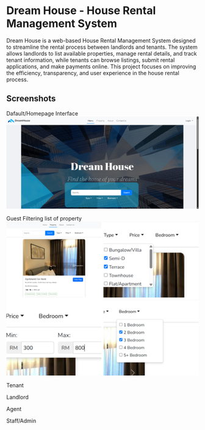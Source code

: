 # Dream House - House Rental Management System

Dream House is a web-based House Rental Management System designed to streamline the rental process between landlords and tenants. The system allows landlords to list available properties, manage rental details, and track tenant information, while tenants can browse listings, submit rental applications, and make payments online. This project focuses on improving the efficiency, transparency, and user experience in the house rental process.

## Screenshots
Dafault/Homepage Interface
![Image Alt](https://github.com/aiymnn/House-Rental-Management-System-DreamHouse/blob/c1703ff3ce9ccbac66a62c97d4ef1120d06810c6/screenshorts/main.png)

Guest
Filtering list of property
![Image Alt](https://github.com/aiymnn/House-Rental-Management-System-DreamHouse/blob/e514eb0192261b3ab1d16504d461dc45ae63d179/screenshorts/filter.png)

Tenant

Landlord

Agent

Staff/Admin
